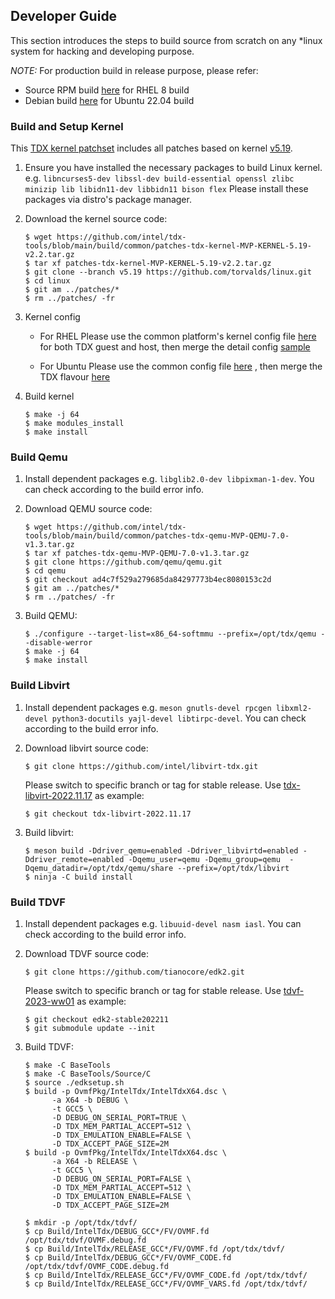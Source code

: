 
## Developer Guide

This section introduces the steps to build source from scratch on any *linux system
for hacking and developing purpose.

_NOTE:_ For production build in release purpose, please refer:
- Source RPM build [here](../build/rhel-8) for RHEL 8 build
- Debian build [here](../build/ubuntu-22.04) for Ubuntu 22.04 build

### Build and Setup Kernel

This [TDX kernel patchset](../build/common/patches-tdx-kernel-MVP-KERNEL-5.19-v2.2.tar.gz) includes
all patches based on kernel [v5.19](https://github.com/torvalds/linux/releases/tag/v5.19).


1. Ensure you have installed the necessary packages to build Linux kernel. e.g. `libncurses5-dev libssl-dev build-essential openssl zlibc minizip lib libidn11-dev libbidn11 bison flex`
Please install these packages via distro's package manager.

2. Download the kernel source code:

   ```
   $ wget https://github.com/intel/tdx-tools/blob/main/build/common/patches-tdx-kernel-MVP-KERNEL-5.19-v2.2.tar.gz
   $ tar xf patches-tdx-kernel-MVP-KERNEL-5.19-v2.2.tar.gz
   $ git clone --branch v5.19 https://github.com/torvalds/linux.git
   $ cd linux
   $ git am ../patches/*
   $ rm ../patches/ -fr
   ```

3. Kernel config

   - For RHEL
      Please use the common platform's kernel config file [here](../build/rhel-8/intel-mvp-tdx-kernel/tdx-base.config)
      for both TDX guest and host, then merge the detail config [sample](../build/rhel-8/intel-mvp-tdx-kernel/kernel-x86_64-rhel.config)

   - For Ubuntu
      Please use the common config file [here](../build/ubuntu-22.04/intel-mvp-tdx-kernel/debian.master/config/amd64/config.common.amd64)
      , then merge the TDX flavour [here](../build/ubuntu-22.04/intel-mvp-tdx-kernel/debian.master/config/amd64/config.flavour.generic)

4. Build kernel

   ```
   $ make -j 64
   $ make modules_install
   $ make install
   ```

### Build Qemu

1. Install dependent packages
   e.g. `libglib2.0-dev libpixman-1-dev`. You can check according to the build error info.

2. Download QEMU source code:

   ```
   $ wget https://github.com/intel/tdx-tools/blob/main/build/common/patches-tdx-qemu-MVP-QEMU-7.0-v1.3.tar.gz
   $ tar xf patches-tdx-qemu-MVP-QEMU-7.0-v1.3.tar.gz
   $ git clone https://github.com/qemu/qemu.git
   $ cd qemu
   $ git checkout ad4c7f529a279685da84297773b4ec8080153c2d
   $ git am ../patches/*
   $ rm ../patches/ -fr
   ```

3. Build QEMU:

   ```
   $ ./configure --target-list=x86_64-softmmu --prefix=/opt/tdx/qemu --disable-werror
   $ make -j 64
   $ make install
   ```

### Build Libvirt

1. Install dependent packages
   e.g. `meson gnutls-devel rpcgen libxml2-devel python3-docutils yajl-devel libtirpc-devel`.
   You can check according to the build error info.

2. Download libvirt source code:

   ```
   $ git clone https://github.com/intel/libvirt-tdx.git
   ```

   Please switch to specific branch or tag for stable release.
   Use [tdx-libvirt-2022.11.17](../build/rhel-8/intel-mvp-tdx-libvirt/build.sh) as example:

   ```
   $ git checkout tdx-libvirt-2022.11.17
   ```

3. Build libvirt:

   ```
   $ meson build -Ddriver_qemu=enabled -Ddriver_libvirtd=enabled -Ddriver_remote=enabled -Dqemu_user=qemu -Dqemu_group=qemu  -Dqemu_datadir=/opt/tdx/qemu/share --prefix=/opt/tdx/libvirt
   $ ninja -C build install
   ```

### Build TDVF

1. Install dependent packages
   e.g. `libuuid-devel nasm iasl`.
   You can check according to the build error info.

2. Download TDVF source code:

   ```
   $ git clone https://github.com/tianocore/edk2.git
   ```

   Please switch to specific branch or tag for stable release.
   Use [tdvf-2023-ww01](../build/rhel-8/intel-mvp-ovmf/build.sh) as example:

   ```
   $ git checkout edk2-stable202211
   $ git submodule update --init
   ```

3. Build TDVF:

   ```
   $ make -C BaseTools
   $ make -C BaseTools/Source/C
   $ source ./edksetup.sh
   $ build -p OvmfPkg/IntelTdx/IntelTdxX64.dsc \
         -a X64 -b DEBUG \
         -t GCC5 \
         -D DEBUG_ON_SERIAL_PORT=TRUE \
         -D TDX_MEM_PARTIAL_ACCEPT=512 \
         -D TDX_EMULATION_ENABLE=FALSE \
         -D TDX_ACCEPT_PAGE_SIZE=2M
   $ build -p OvmfPkg/IntelTdx/IntelTdxX64.dsc \
         -a X64 -b RELEASE \
         -t GCC5 \
         -D DEBUG_ON_SERIAL_PORT=FALSE \
         -D TDX_MEM_PARTIAL_ACCEPT=512 \
         -D TDX_EMULATION_ENABLE=FALSE \
         -D TDX_ACCEPT_PAGE_SIZE=2M

   $ mkdir -p /opt/tdx/tdvf/
   $ cp Build/IntelTdx/DEBUG_GCC*/FV/OVMF.fd /opt/tdx/tdvf/OVMF.debug.fd
   $ cp Build/IntelTdx/RELEASE_GCC*/FV/OVMF.fd /opt/tdx/tdvf/
   $ cp Build/IntelTdx/DEBUG_GCC*/FV/OVMF_CODE.fd /opt/tdx/tdvf/OVMF_CODE.debug.fd
   $ cp Build/IntelTdx/RELEASE_GCC*/FV/OVMF_CODE.fd /opt/tdx/tdvf/
   $ cp Build/IntelTdx/RELEASE_GCC*/FV/OVMF_VARS.fd /opt/tdx/tdvf/
   ```
